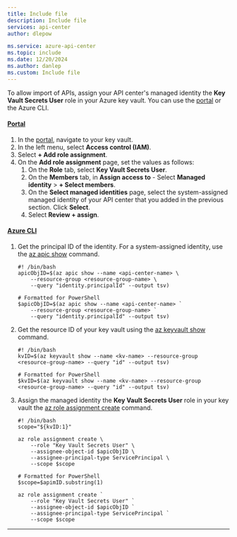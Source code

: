 ```yaml
---
title: Include file
description: Include file
services: api-center
author: dlepow

ms.service: azure-api-center
ms.topic: include
ms.date: 12/20/2024
ms.author: danlep
ms.custom: Include file
---
```


To allow import of APIs, assign your API center's managed identity the **Key Vault Secrets User** role in your Azure key vault. You can use the [portal](../../role-based-access-control//azure/role-based-access-control/role-assignments-portal-managed-identity) or the Azure CLI.

#### [Portal](#tab/portal)

1. In the [portal](https://azure.microsoft.com), navigate to your key vault.
1. In the left menu, select **Access control (IAM)**.
1. Select **+ Add role assignment**.
1. On the **Add role assignment** page, set the values as follows: 
    1. On the **Role** tab, select **Key Vault Secrets User**.
    1. On the **Members** tab, in **Assign access to** - Select **Managed identity** > **+ Select members**.
    1. On the **Select managed identities** page, select the system-assigned managed identity of your API center that you added in the previous section. Click **Select**.
    1. Select **Review + assign**.

#### [Azure CLI](#tab/cli)

1. Get the principal ID of the identity. For a system-assigned identity, use the [az apic show](/cli/azure/apic#az-apic-show) command. 

    ```azurecli
    #! /bin/bash
    apicObjID=$(az apic show --name <api-center-name> \
        --resource-group <resource-group-name> \
        --query "identity.principalId" --output tsv)
    ```

    ```azurecli
    # Formatted for PowerShell
    $apicObjID=$(az apic show --name <api-center-name> `
        --resource-group <resource-group-name> `
        --query "identity.principalId" --output tsv)
    ```

1. Get the resource ID of your key vault using the [az keyvault show](/cli/azure/keyvault#az-keyvault-show) command.
 
    ```azurecli
    #! /bin/bash
    kvID=$(az keyvault show --name <kv-name> --resource-group <resource-group-name> --query "id" --output tsv)
    ```

    ```azurecli
    # Formatted for PowerShell
    $kvID=$(az keyvault show --name <kv-name> --resource-group <resource-group-name> --query "id" --output tsv)
    ```

1. Assign the managed identity the **Key Vault Secrets User** role in your key vault the [az role assignment create](/cli/azure/role/assignment#az-role-assignment-create) command.

    ```azurecli
    #! /bin/bash
    scope="${kvID:1}"

    az role assignment create \
        --role "Key Vault Secrets User" \
        --assignee-object-id $apicObjID \
        --assignee-principal-type ServicePrincipal \
        --scope $scope 
    ```
    
    ```azurecli
    # Formatted for PowerShell
    $scope=$apimID.substring(1)

    az role assignment create `
        --role "Key Vault Secrets User" `
        --assignee-object-id $apicObjID `
        --assignee-principal-type ServicePrincipal `
        --scope $scope 
---
